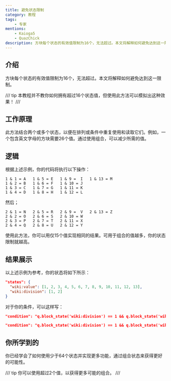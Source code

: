 ```yaml
---
title: 避免状态限制
category: 教程
tags:
    - 专家
mentions:
    - Kaioga5
    - QuazChick
description: 方块每个状态的有效值限制为16个，无法超过。本文将解释如何避免达到这一限制。
---
```


## 介绍

方块每个状态的有效值限制为16个，无法超过。本文将解释如何避免达到这一限制。

/// tip
本教程并不教你如何拥有超过16个状态值，但使用此方法可以模拟出这种效果！
///

## 工作原理

此方法结合两个或多个状态，以便在排列或条件中重复使用和读取它们。例如，一个包含英文字母的方块需要26个值。通过使用组合，可以减少所需的值。

## 逻辑

根据上述示例，你的代码将执行以下操作：

```
1 & 1 = A   1 & 5 = E   1 & 9 =  I   1 & 13 = M
1 & 2 = B   1 & 6 = F   1 & 10 = J
1 & 3 = C   1 & 7 = G   1 & 11 = K
1 & 4 = D   1 & 8 = H   1 & 12 = L
```

然后；

```
2 & 1 = N   2 & 5 = R   2 & 9 =  V   2 & 13 = Z
2 & 2 = O   2 & 6 = S   2 & 10 = W
2 & 3 = P   2 & 7 = T   2 & 11 = X
2 & 4 = Q   2 & 8 = U   2 & 12 = Y
```

使用此方法，你可以用仅15个值实现相同的结果。可用于组合的值越多，你的状态限制就越高。

## 结果展示

以上述示例为参考，你的状态将如下所示：

```json title="minecraft:block > description"
"states": {
  "wiki:value": [1, 2, 3, 4, 5, 6, 7, 8, 9, 10, 11, 12, 13],
  "wiki:division": [1, 2]
}
```

对于你的条件，可以这样写：

```json
"condition": "q.block_state('wiki:division') == 1 && q.block_state('wiki:value') == 1"
```

```json
"condition": "q.block_state('wiki:division') == 1 && q.block_state('wiki:value') == 2"
```

## 你所学到的

你已经学会了如何使用少于64个状态并实现更多功能，通过组合状态来获得更好的可能性。

/// tip
你可以使用超过2个值，以获得更多可能的组合。
///